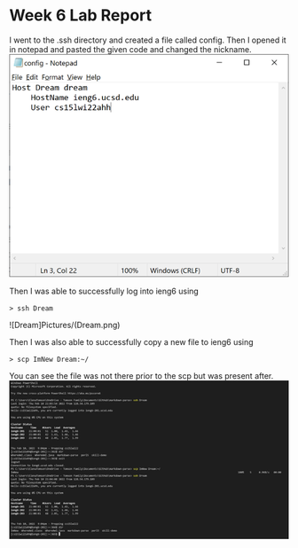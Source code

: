 # Week 6 Lab Report

I went to the .ssh directory and created a file called config.
Then I opened it in notepad and pasted the given code and changed the nickname.
![Config](Pictures/Config.png)

Then I was able to successfully log into ieng6 using 
```
> ssh Dream
```
![Dream]Pictures/(Dream.png)

Then I was also able to successfully copy a new file to ieng6 using 
```
> scp ImNew Dream:~/
```

You can see the file was not there prior to the scp but was present after.
![Copy](Pictures/ScpWithDream.png)